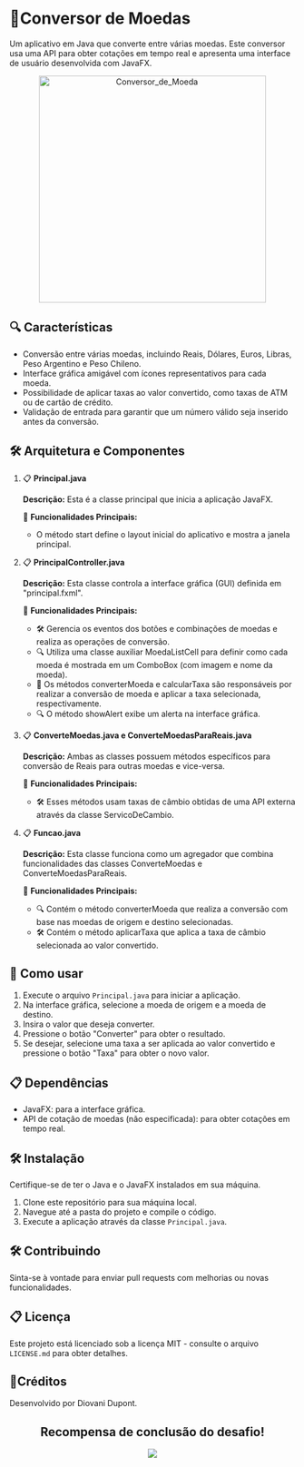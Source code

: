 # 🚀Conversor de Moedas

Um aplicativo em Java que converte entre várias moedas. Este conversor usa uma API para obter cotações em tempo real e apresenta uma interface de usuário desenvolvida com JavaFX.

<p align="center">
  <img src="https://github.com/diovani-dupont/ChallengeOne_Conversor_Moeda/assets/109030838/b5522372-07d9-49b0-93b6-9e4b605daab9" alt="Conversor_de_Moeda" width="400">
</p>

## 🔍 Características

- Conversão entre várias moedas, incluindo Reais, Dólares, Euros, Libras, Peso Argentino e Peso Chileno.
- Interface gráfica amigável com ícones representativos para cada moeda.
- Possibilidade de aplicar taxas ao valor convertido, como taxas de ATM ou de cartão de crédito.
- Validação de entrada para garantir que um número válido seja inserido antes da conversão.

## 🛠️ Arquitetura e Componentes

1. 📋 **Principal.java**

   **Descrição:** Esta é a classe principal que inicia a aplicação JavaFX.

   🚀 **Funcionalidades Principais:**

    - O método start define o layout inicial do aplicativo e mostra a janela principal.

2. 📋 **PrincipalController.java**

   **Descrição:** Esta classe controla a interface gráfica (GUI) definida em "principal.fxml".

   🚀 **Funcionalidades Principais:**
    - 🛠️ Gerencia os eventos dos botões e combinações de moedas e realiza as operações de conversão.
    - 🔍 Utiliza uma classe auxiliar MoedaListCell para definir como cada moeda é mostrada em um ComboBox (com imagem e nome da moeda).
    - 🚀 Os métodos converterMoeda e calcularTaxa são responsáveis por realizar a conversão de moeda e aplicar a taxa selecionada, respectivamente.
    - 🔍 O método showAlert exibe um alerta na interface gráfica.

3. 📋 **ConverteMoedas.java e ConverteMoedasParaReais.java**

   **Descrição:** Ambas as classes possuem métodos específicos para conversão de Reais para outras moedas e vice-versa.

   🚀 **Funcionalidades Principais:**
    - 🛠️ Esses métodos usam taxas de câmbio obtidas de uma API externa através da classe ServicoDeCambio.

4. 📋 **Funcao.java**

   **Descrição:** Esta classe funciona como um agregador que combina funcionalidades das classes ConverteMoedas e ConverteMoedasParaReais.

   🚀 **Funcionalidades Principais:**
    - 🔍 Contém o método converterMoeda que realiza a conversão com base nas moedas de origem e destino selecionadas.
    - 🛠️ Contém o método aplicarTaxa que aplica a taxa de câmbio selecionada ao valor convertido.

## 🚀 Como usar

1. Execute o arquivo `Principal.java` para iniciar a aplicação.
2. Na interface gráfica, selecione a moeda de origem e a moeda de destino.
3. Insira o valor que deseja converter.
4. Pressione o botão "Converter" para obter o resultado.
5. Se desejar, selecione uma taxa a ser aplicada ao valor convertido e pressione o botão "Taxa" para obter o novo valor.

## 📋 Dependências

- JavaFX: para a interface gráfica.
- API de cotação de moedas (não especificada): para obter cotações em tempo real.

## 🛠️ Instalação

Certifique-se de ter o Java e o JavaFX instalados em sua máquina.

1. Clone este repositório para sua máquina local.
2. Navegue até a pasta do projeto e compile o código.
3. Execute a aplicação através da classe `Principal.java`.

## 🛠️ Contribuindo

Sinta-se à vontade para enviar pull requests com melhorias ou novas funcionalidades.

## 📋 Licença

Este projeto está licenciado sob a licença MIT - consulte o arquivo `LICENSE.md` para obter detalhes.

## 🚀Créditos

Desenvolvido por Diovani Dupont.

<h2 align="center">Recompensa de conclusão do desafio!</h2>

<p align="center">
  <img src="https://github.com/diovani-dupont/ChallengeOne_Conversor_Moeda/assets/109030838/fab5dc4c-9ee3-49fc-b6b4-ac7790179352">
</p>




